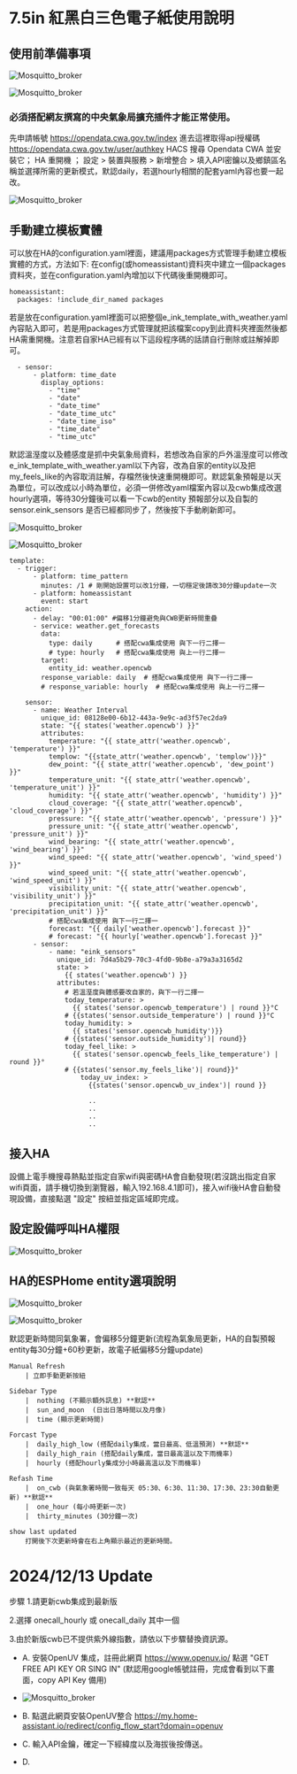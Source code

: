 # 7.5in 紅黑白三色電子紙使用說明

## 使用前準備事項

![Mosquitto_broker](/e_ink_display/image/161812.png)

![Mosquitto_broker](/e_ink_display/image/161954.png)

### 必須搭配網友撰寫的中央氣象局擴充插件才能正常使用。
先申請帳號
https://opendata.cwa.gov.tw/index
進去這裡取得api授權碼
https://opendata.cwa.gov.tw/user/authkey
HACS 搜尋 Opendata CWA 並安裝它； HA 重開機 ； 設定 > 裝置與服務  > 新增整合 > 填入API密鑰以及鄉鎮區名稱並選擇所需的更新模式，默認daily，若選hourly相關的配套yaml內容也要一起改。

![Mosquitto_broker](/e_ink_display/image/142722.png)

## 手動建立模板實體 
可以放在HA的configuration.yaml裡面，建議用packages方式管理手動建立模板實體的方式，方法如下: 在config(或homeassistant)資料夾中建立一個packages資料夾，並在configuration.yaml內增加以下代碼後重開機即可。

    homeassistant:
      packages: !include_dir_named packages

若是放在configuration.yaml裡面可以把整個e_ink_template_with_weather.yaml 內容貼入即可，若是用packages方式管理就把該檔案copy到此資料夾裡面然後都HA需重開機。注意若自家HA已經有以下這段程序碼的話請自行刪除或註解掉即可。

      - sensor:
          - platform: time_date
            display_options:
              - "time"
              - "date"
              - "date_time"
              - "date_time_utc"
              - "date_time_iso"
              - "time_date"
              - "time_utc"

默認溫溼度以及體感度是抓中央氣象局資料，若想改為自家的戶外溫溼度可以修改e_ink_template_with_weather.yaml以下內容，改為自家的entity以及把 my_feels_like的內容取消註解，存檔然後快速重開機即可。默認氣象預報是以天為單位，可以改成以小時為單位，必須一併修改yaml檔案內容以及cwb集成改選hourly選項，等待30分鐘後可以看一下cwb的entity 預報部分以及自製的sensor.eink_sensors 是否已經都同步了，然後按下手動刷新即可。

![Mosquitto_broker](/e_ink_display/image/112708.png)

![Mosquitto_broker](/e_ink_display/image/112734.png)

    
    template:
      - trigger:
          - platform: time_pattern
            minutes: /1 # 剛開始設置可以改1分鐘，一切穩定後請改30分鐘update一次
          - platform: homeassistant
            event: start
        action:
          - delay: "00:01:00" #偏移1分鐘避免與CWB更新時間重疊
          - service: weather.get_forecasts
            data:
              type: daily      # 搭配cwa集成使用 與下一行二擇一
              # type: hourly   # 搭配cwa集成使用 與上一行二擇一
            target:
              entity_id: weather.opencwb
            response_variable: daily  # 搭配cwa集成使用 與下一行二擇一
            # response_variable: hourly  # 搭配cwa集成使用 與上一行二擇一
           
        sensor:
          - name: Weather Interval
            unique_id: 08128e00-6b12-443a-9e9c-ad3f57ec2da9
            state: "{{ states('weather.opencwb') }}"
            attributes:
              temperature: "{{ state_attr('weather.opencwb', 'temperature') }}"
              templow: "{{state_attr('weather.opencwb', 'templow')}}"
              dew_point: "{{ state_attr('weather.opencwb', 'dew_point') }}"
              temperature_unit: "{{ state_attr('weather.opencwb', 'temperature_unit') }}"
              humidity: "{{ state_attr('weather.opencwb', 'humidity') }}"
              cloud_coverage: "{{ state_attr('weather.opencwb', 'cloud_coverage') }}"
              pressure: "{{ state_attr('weather.opencwb', 'pressure') }}"
              pressure_unit: "{{ state_attr('weather.opencwb', 'pressure_unit') }}"
              wind_bearing: "{{ state_attr('weather.opencwb', 'wind_bearing') }}"
              wind_speed: "{{ state_attr('weather.opencwb', 'wind_speed') }}"
              wind_speed_unit: "{{ state_attr('weather.opencwb', 'wind_speed_unit') }}"
              visibility_unit: "{{ state_attr('weather.opencwb', 'visibility_unit') }}"
              precipitation_unit: "{{ state_attr('weather.opencwb', 'precipitation_unit') }}"
              # 搭配cwa集成使用 與下一行二擇一
              forecast: "{{ daily['weather.opencwb'].forecast }}" 
              # forecast: "{{ hourly['weather.opencwb'].forecast }}"  
          - sensor:
              - name: "eink_sensors"
                unique_id: 7d4a5b29-70c3-4fd0-9b8e-a79a3a3165d2
                state: >
                  {{ states('weather.opencwb') }}
                attributes:
                  # 若溫溼度與體感要改自家的，與下一行二擇一
                  today_temperature: >
                    {{ states('sensor.opencwb_temperature') | round }}°C
                  # {{states('sensor.outside_temperature') | round }}°C
                  today_humidity: >
                    {{ states('sensor.opencwb_humidity')}}
                  # {{states('sensor.outside_humidity')| round}}
                  today_feel_like: >
                    {{ states('sensor.opencwb_feels_like_temperature') | round }}°
                  # {{states('sensor.my_feels_like')| round}}°
                      today_uv_index: >
                        {{states('sensor.opencwb_uv_index')| round }}

                        ..
                        ..
                        ..
                        ..

## 接入HA
設備上電手機搜尋熱點並指定自家wifi與密碼HA會自動發現(若沒跳出指定自家wifi頁面，請手機切換到瀏覽器，輸入192.168.4.1即可)，接入wifi後HA會自動發現設備，直接點選 "設定" 按紐並指定區域即完成。

## 設定設備呼叫HA權限

![Mosquitto_broker](/e_ink_display/image/103348.png)

## HA的ESPHome entity選項說明
![Mosquitto_broker](/e_ink_display/image/150554.png)

![Mosquitto_broker](/e_ink_display/image/144320.png)

默認更新時間同氣象署，會偏移5分鐘更新(流程為氣象局更新，HA的自製預報entity每30分鐘+60秒更新，故電子紙偏移5分鐘update)

    Manual Refresh
        | 立即手動更新按紐
    
    Sidebar Type
        |  nothing (不顯示額外訊息) **默認**    
        |  sun_and_moon  (日出日落時間以及月像)
        |  time (顯示更新時間)
    
    Forcast Type
        |  daily_high_low (搭配daily集成，當日最高、低溫預測) **默認**
        |  daily_high_rain (搭配daily集成，當日最高溫以及下雨機率)
        |  hourly (搭配hourly集成分小時最高溫以及下雨機率)

    Refash Time
        |  on_cwb (與氣象署時間一致每天 05:30、6:30、11:30、17:30、23:30自動更新) **默認**
        |  one_hour (每小時更新一次)
        |  thirty_minutes (30分鐘一次)
        
    show last updated
        打開後下次更新時會在右上角顯示最近的更新時間。 


# 2024/12/13 Update
步驟
1.請更新cwb集成到最新版

2.選擇 onecall_hourly 或 onecall_daily 其中一個
    
3.由於新版cwb已不提供紫外線指數，請依以下步驟替換資訊源。

- A. 安裝OpenUV 集成，註冊此網頁 https://www.openuv.io/ 點選 "GET FREE API KEY OR SING IN" (默認用google帳號註冊，完成會看到以下畫面，copy API Key 備用)
  
- ![Mosquitto_broker](/e_ink_display/image/uv_api114139.png)
  
- B. 點選此網頁安裝OpenUV整合 https://my.home-assistant.io/redirect/config_flow_start?domain=openuv
  
- C. 輸入API金鑰，確定一下經緯度以及海拔後按傳送。
  
- D. 
      
      
      
    
